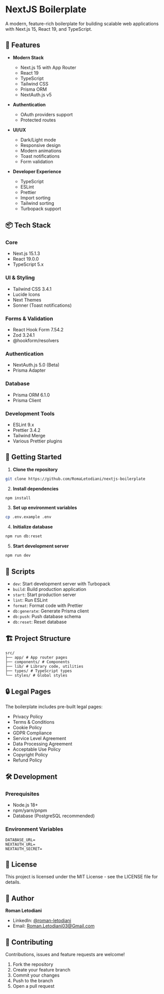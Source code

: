 # NextJS Boilerplate

A modern, feature-rich boilerplate for building scalable web applications with Next.js 15, React 19, and TypeScript.

## 🚀 Features

- **Modern Stack**

  - Next.js 15 with App Router
  - React 19
  - TypeScript
  - Tailwind CSS
  - Prisma ORM
  - NextAuth.js v5

- **Authentication**

  - OAuth providers support
  - Protected routes

- **UI/UX**

  - Dark/Light mode
  - Responsive design
  - Modern animations
  - Toast notifications
  - Form validation

- **Developer Experience**
  - TypeScript
  - ESLint
  - Prettier
  - Import sorting
  - Tailwind sorting
  - Turbopack support

## 📦 Tech Stack

### Core

- Next.js 15.1.3
- React 19.0.0
- TypeScript 5.x

### UI & Styling

- Tailwind CSS 3.4.1
- Lucide Icons
- Next Themes
- Sonner (Toast notifications)

### Forms & Validation

- React Hook Form 7.54.2
- Zod 3.24.1
- @hookform/resolvers

### Authentication

- NextAuth.js 5.0 (Beta)
- Prisma Adapter

### Database

- Prisma ORM 6.1.0
- Prisma Client

### Development Tools

- ESLint 9.x
- Prettier 3.4.2
- Tailwind Merge
- Various Prettier plugins

## 🚀 Getting Started

1. **Clone the repository**

```bash
git clone https://github.com/RomaLetodiani/nextjs-boilerplate
```

2. **Install dependencies**

```bash
npm install
```

3. **Set up environment variables**

```bash
cp .env.example .env
```

4. **Initialize database**

```bash
npm run db:reset
```

5. **Start development server**

```bash
npm run dev
```

## 📝 Scripts

- `dev`: Start development server with Turbopack
- `build`: Build production application
- `start`: Start production server
- `lint`: Run ESLint
- `format`: Format code with Prettier
- `db:generate`: Generate Prisma client
- `db:push`: Push database schema
- `db:reset`: Reset database

## 🏗️ Project Structure

```
src/
├── app/ # App router pages
├── components/ # Components
├── lib/ # Library code, utilities
├── types/ # TypeScript types
└── styles/ # Global styles
```

## 🔒 Legal Pages

The boilerplate includes pre-built legal pages:

- Privacy Policy
- Terms & Conditions
- Cookie Policy
- GDPR Compliance
- Service Level Agreement
- Data Processing Agreement
- Acceptable Use Policy
- Copyright Policy
- Refund Policy

## 🛠️ Development

### Prerequisites

- Node.js 18+
- npm/yarn/pnpm
- Database (PostgreSQL recommended)

### Environment Variables

```env
DATABASE_URL=
NEXTAUTH_URL=
NEXTAUTH_SECRET=
```

## 📄 License

This project is licensed under the MIT License - see the LICENSE file for details.

## 👤 Author

**Roman Letodiani**

- LinkedIn: [@roman-letodiani](https://www.linkedin.com/in/letodiani-roma/)
- Email: Roman.Letodiani03@Gmail.com

## 🤝 Contributing

Contributions, issues and feature requests are welcome!

1. Fork the repository
2. Create your feature branch
3. Commit your changes
4. Push to the branch
5. Open a pull request
